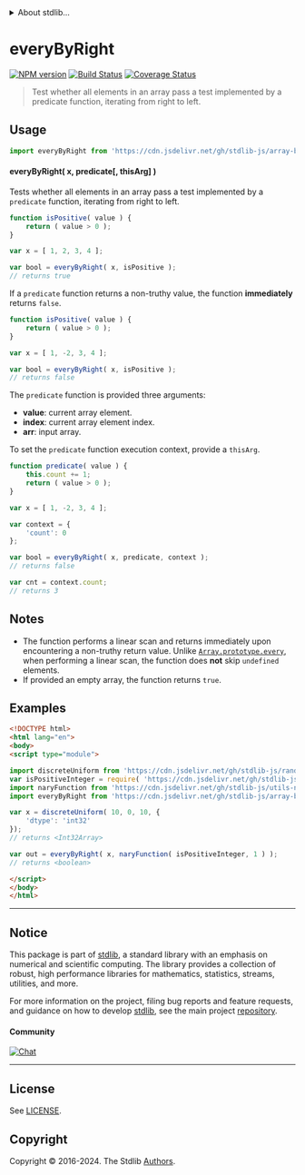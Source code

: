 <!--

@license Apache-2.0

Copyright (c) 2024 The Stdlib Authors.

Licensed under the Apache License, Version 2.0 (the "License");
you may not use this file except in compliance with the License.
You may obtain a copy of the License at

   http://www.apache.org/licenses/LICENSE-2.0

Unless required by applicable law or agreed to in writing, software
distributed under the License is distributed on an "AS IS" BASIS,
WITHOUT WARRANTIES OR CONDITIONS OF ANY KIND, either express or implied.
See the License for the specific language governing permissions and
limitations under the License.

-->


<details>
  <summary>
    About stdlib...
  </summary>
  <p>We believe in a future in which the web is a preferred environment for numerical computation. To help realize this future, we've built stdlib. stdlib is a standard library, with an emphasis on numerical and scientific computation, written in JavaScript (and C) for execution in browsers and in Node.js.</p>
  <p>The library is fully decomposable, being architected in such a way that you can swap out and mix and match APIs and functionality to cater to your exact preferences and use cases.</p>
  <p>When you use stdlib, you can be absolutely certain that you are using the most thorough, rigorous, well-written, studied, documented, tested, measured, and high-quality code out there.</p>
  <p>To join us in bringing numerical computing to the web, get started by checking us out on <a href="https://github.com/stdlib-js/stdlib">GitHub</a>, and please consider <a href="https://opencollective.com/stdlib">financially supporting stdlib</a>. We greatly appreciate your continued support!</p>
</details>

# everyByRight

[![NPM version][npm-image]][npm-url] [![Build Status][test-image]][test-url] [![Coverage Status][coverage-image]][coverage-url] <!-- [![dependencies][dependencies-image]][dependencies-url] -->

> Test whether all elements in an array pass a test implemented by a predicate function, iterating from right to left.

<!-- Section to include introductory text. Make sure to keep an empty line after the intro `section` element and another before the `/section` close. -->

<section class="intro">

</section>

<!-- /.intro -->

<!-- Package usage documentation. -->



<section class="usage">

## Usage

```javascript
import everyByRight from 'https://cdn.jsdelivr.net/gh/stdlib-js/array-base-every-by-right@v0.2.2-esm/index.mjs';
```

#### everyByRight( x, predicate\[, thisArg] )

Tests whether all elements in an array pass a test implemented by a `predicate` function, iterating from right to left.

```javascript
function isPositive( value ) {
    return ( value > 0 );
}

var x = [ 1, 2, 3, 4 ];

var bool = everyByRight( x, isPositive );
// returns true
```

If a `predicate` function returns a non-truthy value, the function **immediately** returns `false`.

```javascript
function isPositive( value ) {
    return ( value > 0 );
}

var x = [ 1, -2, 3, 4 ];

var bool = everyByRight( x, isPositive );
// returns false
```

The `predicate` function is provided three arguments:

-   **value**: current array element.
-   **index**: current array element index.
-   **arr**: input array.

To set the `predicate` function execution context, provide a `thisArg`.

```javascript
function predicate( value ) {
    this.count += 1;
    return ( value > 0 );
}

var x = [ 1, -2, 3, 4 ];

var context = {
    'count': 0
};

var bool = everyByRight( x, predicate, context );
// returns false

var cnt = context.count;
// returns 3
```

</section>

<!-- /.usage -->

<!-- Package usage notes. Make sure to keep an empty line after the `section` element and another before the `/section` close. -->

<section class="notes">

## Notes

-   The function performs a linear scan and returns immediately upon encountering a non-truthy return value. Unlike [`Array.prototype.every`][mdn-array-every], when performing a linear scan, the function does **not** skip `undefined` elements.
-   If provided an empty array, the function returns `true`.

</section>

<!-- /.notes -->

<!-- Package usage examples. -->

<section class="examples">

## Examples

<!-- eslint no-undef: "error" -->

```html
<!DOCTYPE html>
<html lang="en">
<body>
<script type="module">

import discreteUniform from 'https://cdn.jsdelivr.net/gh/stdlib-js/random-array-discrete-uniform@esm/index.mjs';
var isPositiveInteger = require( 'https://cdn.jsdelivr.net/gh/stdlib-js/assert-is-positive-integer' ).isPrimitive;
import naryFunction from 'https://cdn.jsdelivr.net/gh/stdlib-js/utils-nary-function@esm/index.mjs';
import everyByRight from 'https://cdn.jsdelivr.net/gh/stdlib-js/array-base-every-by-right@v0.2.2-esm/index.mjs';

var x = discreteUniform( 10, 0, 10, {
    'dtype': 'int32'
});
// returns <Int32Array>

var out = everyByRight( x, naryFunction( isPositiveInteger, 1 ) );
// returns <boolean>

</script>
</body>
</html>
```

</section>

<!-- /.examples -->

<!-- Section to include cited references. If references are included, add a horizontal rule *before* the section. Make sure to keep an empty line after the `section` element and another before the `/section` close. -->

<section class="references">

</section>

<!-- /.references -->

<!-- Section for related `stdlib` packages. Do not manually edit this section, as it is automatically populated. -->

<section class="related">

</section>

<!-- /.related -->

<!-- Section for all links. Make sure to keep an empty line after the `section` element and another before the `/section` close. -->


<section class="main-repo" >

* * *

## Notice

This package is part of [stdlib][stdlib], a standard library with an emphasis on numerical and scientific computing. The library provides a collection of robust, high performance libraries for mathematics, statistics, streams, utilities, and more.

For more information on the project, filing bug reports and feature requests, and guidance on how to develop [stdlib][stdlib], see the main project [repository][stdlib].

#### Community

[![Chat][chat-image]][chat-url]

---

## License

See [LICENSE][stdlib-license].


## Copyright

Copyright &copy; 2016-2024. The Stdlib [Authors][stdlib-authors].

</section>

<!-- /.stdlib -->

<!-- Section for all links. Make sure to keep an empty line after the `section` element and another before the `/section` close. -->

<section class="links">

[npm-image]: http://img.shields.io/npm/v/@stdlib/array-base-every-by-right.svg
[npm-url]: https://npmjs.org/package/@stdlib/array-base-every-by-right

[test-image]: https://github.com/stdlib-js/array-base-every-by-right/actions/workflows/test.yml/badge.svg?branch=v0.2.2
[test-url]: https://github.com/stdlib-js/array-base-every-by-right/actions/workflows/test.yml?query=branch:v0.2.2

[coverage-image]: https://img.shields.io/codecov/c/github/stdlib-js/array-base-every-by-right/main.svg
[coverage-url]: https://codecov.io/github/stdlib-js/array-base-every-by-right?branch=main

<!--

[dependencies-image]: https://img.shields.io/david/stdlib-js/array-base-every-by-right.svg
[dependencies-url]: https://david-dm.org/stdlib-js/array-base-every-by-right/main

-->

[chat-image]: https://img.shields.io/gitter/room/stdlib-js/stdlib.svg
[chat-url]: https://app.gitter.im/#/room/#stdlib-js_stdlib:gitter.im

[stdlib]: https://github.com/stdlib-js/stdlib

[stdlib-authors]: https://github.com/stdlib-js/stdlib/graphs/contributors

[umd]: https://github.com/umdjs/umd
[es-module]: https://developer.mozilla.org/en-US/docs/Web/JavaScript/Guide/Modules

[deno-url]: https://github.com/stdlib-js/array-base-every-by-right/tree/deno
[deno-readme]: https://github.com/stdlib-js/array-base-every-by-right/blob/deno/README.md
[umd-url]: https://github.com/stdlib-js/array-base-every-by-right/tree/umd
[umd-readme]: https://github.com/stdlib-js/array-base-every-by-right/blob/umd/README.md
[esm-url]: https://github.com/stdlib-js/array-base-every-by-right/tree/esm
[esm-readme]: https://github.com/stdlib-js/array-base-every-by-right/blob/esm/README.md
[branches-url]: https://github.com/stdlib-js/array-base-every-by-right/blob/main/branches.md

[stdlib-license]: https://raw.githubusercontent.com/stdlib-js/array-base-every-by-right/main/LICENSE

[mdn-array-every]: https://developer.mozilla.org/en-US/docs/Web/JavaScript/Reference/Global_Objects/Array/every

</section>

<!-- /.links -->
